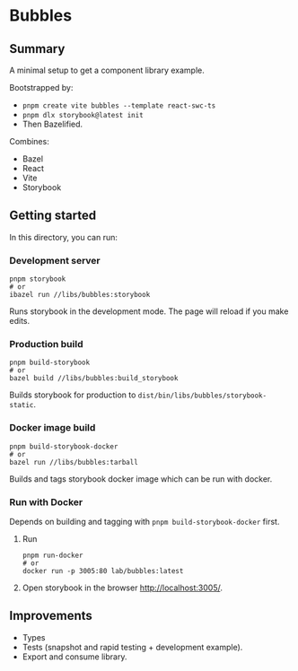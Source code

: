 # Bubbles

## Summary

A minimal setup to get a component library example.

Bootstrapped by:

- `pnpm create vite bubbles --template react-swc-ts`
- `pnpm dlx storybook@latest init`
- Then Bazelified.

Combines:

- Bazel
- React
- Vite
- Storybook

## Getting started

In this directory, you can run:

### Development server

```shell
pnpm storybook
# or
ibazel run //libs/bubbles:storybook
```

Runs storybook in the development mode.
The page will reload if you make edits.

### Production build

```shell
pnpm build-storybook
# or
bazel build //libs/bubbles:build_storybook
```

Builds storybook for production to `dist/bin/libs/bubbles/storybook-static`.

### Docker image build

```shell
pnpm build-storybook-docker
# or
bazel run //libs/bubbles:tarball
```

Builds and tags storybook docker image which can be run with docker.

### Run with Docker

Depends on building and tagging with `pnpm build-storybook-docker` first.

1. Run

   ```shell
   pnpm run-docker
   # or
   docker run -p 3005:80 lab/bubbles:latest
   ```

2. Open storybook in the browser [http://localhost:3005/](http://localhost:3005/).

## Improvements

- Types
- Tests (snapshot and rapid testing + development example).
- Export and consume library.
